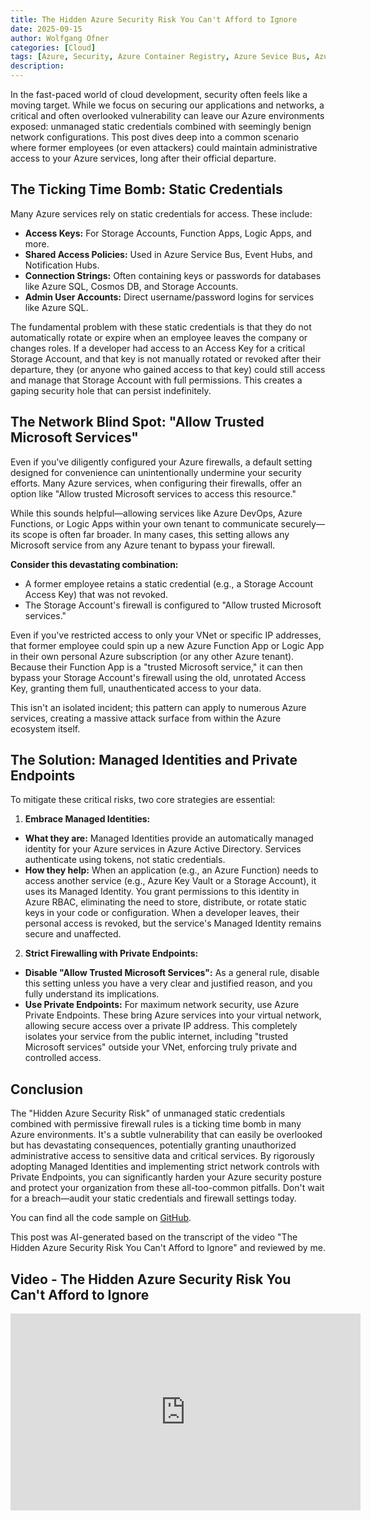 ```yaml
---
title: The Hidden Azure Security Risk You Can't Afford to Ignore
date: 2025-09-15
author: Wolfgang Ofner
categories: [Cloud]
tags: [Azure, Security, Azure Container Registry, Azure Sevice Bus, Azure SQL Server, Azure Event Hub, Azure Storage, Managed Identity, Private Endpoint, Azure VM]
description: 
---
```


In the fast-paced world of cloud development, security often feels like a moving target. While we focus on securing our applications and networks, a critical and often overlooked vulnerability can leave our Azure environments exposed: unmanaged static credentials combined with seemingly benign network configurations. This post dives deep into a common scenario where former employees (or even attackers) could maintain administrative access to your Azure services, long after their official departure.

## The Ticking Time Bomb: Static Credentials

Many Azure services rely on static credentials for access. These include:

- **Access Keys:** For Storage Accounts, Function Apps, Logic Apps, and more.
- **Shared Access Policies:** Used in Azure Service Bus, Event Hubs, and Notification Hubs.
- **Connection Strings:** Often containing keys or passwords for databases like Azure SQL, Cosmos DB, and Storage Accounts.
- **Admin User Accounts:** Direct username/password logins for services like Azure SQL.

The fundamental problem with these static credentials is that they do not automatically rotate or expire when an employee leaves the company or changes roles. If a developer had access to an Access Key for a critical Storage Account, and that key is not manually rotated or revoked after their departure, they (or anyone who gained access to that key) could still access and manage that Storage Account with full permissions. This creates a gaping security hole that can persist indefinitely.

## The Network Blind Spot: "Allow Trusted Microsoft Services"

Even if you've diligently configured your Azure firewalls, a default setting designed for convenience can unintentionally undermine your security efforts. Many Azure services, when configuring their firewalls, offer an option like "Allow trusted Microsoft services to access this resource."

While this sounds helpful—allowing services like Azure DevOps, Azure Functions, or Logic Apps within your own tenant to communicate securely—its scope is often far broader. In many cases, this setting allows any Microsoft service from any Azure tenant to bypass your firewall.

**Consider this devastating combination:**

- A former employee retains a static credential (e.g., a Storage Account Access Key) that was not revoked.
- The Storage Account's firewall is configured to "Allow trusted Microsoft services."

Even if you've restricted access to only your VNet or specific IP addresses, that former employee could spin up a new Azure Function App or Logic App in their own personal Azure subscription (or any other Azure tenant). Because their Function App is a "trusted Microsoft service," it can then bypass your Storage Account's firewall using the old, unrotated Access Key, granting them full, unauthenticated access to your data.

This isn't an isolated incident; this pattern can apply to numerous Azure services, creating a massive attack surface from within the Azure ecosystem itself.

## The Solution: Managed Identities and Private Endpoints

To mitigate these critical risks, two core strategies are essential:

1. **Embrace Managed Identities:**

- **What they are:** Managed Identities provide an automatically managed identity for your Azure services in Azure Active Directory. Services authenticate using tokens, not static credentials.
- **How they help:** When an application (e.g., an Azure Function) needs to access another service (e.g., Azure Key Vault or a Storage Account), it uses its Managed Identity. You grant permissions to this identity in Azure RBAC, eliminating the need to store, distribute, or rotate static keys in your code or configuration. When a developer leaves, their personal access is revoked, but the service's Managed Identity remains secure and unaffected.

2. **Strict Firewalling with Private Endpoints:**

- **Disable "Allow Trusted Microsoft Services":** As a general rule, disable this setting unless you have a very clear and justified reason, and you fully understand its implications.
- **Use Private Endpoints:** For maximum network security, use Azure Private Endpoints. These bring Azure services into your virtual network, allowing secure access over a private IP address. This completely isolates your service from the public internet, including "trusted Microsoft services" outside your VNet, enforcing truly private and controlled access.

## Conclusion

The "Hidden Azure Security Risk" of unmanaged static credentials combined with permissive firewall rules is a ticking time bomb in many Azure environments. It's a subtle vulnerability that can easily be overlooked but has devastating consequences, potentially granting unauthorized administrative access to sensitive data and critical services. By rigorously adopting Managed Identities and implementing strict network controls with Private Endpoints, you can significantly harden your Azure security posture and protect your organization from these all-too-common pitfalls. Don't wait for a breach—audit your static credentials and firewall settings today.

You can find all the code sample on <a href="https://github.com/WolfgangOfner/Youtube/tree/main/MS%20Tech%20Summit%202025%20-%20From%20VMs%20to%20Managed%20DevOps%20Pools%20-%20Navigating%20Azure%20DevOps%20Agent%20Hosting" target="_blank" rel="noopener noreferrer">GitHub</a>.

This post was AI-generated based on the transcript of the video "The Hidden Azure Security Risk You Can't Afford to Ignore" and reviewed by me.

## Video - The Hidden Azure Security Risk You Can't Afford to Ignore

<iframe width="560" height="315" src="https://www.youtube.com/embed/USnrLY_aPCE" title="YouTube video player" frameborder="0" allow="accelerometer; autoplay; clipboard-write; encrypted-media; gyroscope; picture-in-picture; web-share" referrerpolicy="strict-origin-when-cross-origin" allowfullscreen></iframe>